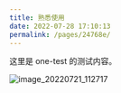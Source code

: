 ```yaml
---
title: 熟悉使用
date: 2022-07-28 17:10:13
permalink: /pages/24768e/
---
```


这里是 one-test 的测试内容。

![image_20220721_112717](https://cdn.staticaly.com/gh/eryajf/tu/main/img/image_20220721_112717.jpeg)
